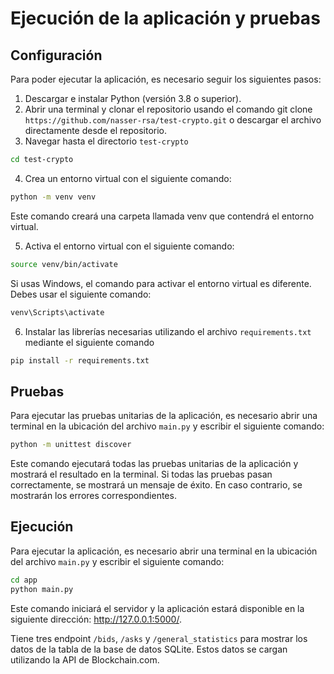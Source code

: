 # Ejecución de la aplicación y pruebas

## Configuración

Para poder ejecutar la aplicación, es necesario seguir los siguientes pasos:

1. Descargar e instalar Python (versión 3.8 o superior).
2. Abrir una terminal y clonar el repositorio usando el comando git clone `https://github.com/nasser-rsa/test-crypto.git` o descargar el archivo directamente desde el repositorio.
3. Navegar hasta el directorio `test-crypto`

```bash
cd test-crypto
```
4. Crea un entorno virtual con el siguiente comando:

```bash
python -m venv venv
```

Este comando creará una carpeta llamada venv que contendrá el entorno virtual.

5. Activa el entorno virtual con el siguiente comando:

```bash
source venv/bin/activate
```

Si usas Windows, el comando para activar el entorno virtual es diferente. Debes usar el siguiente comando:

```bash
venv\Scripts\activate
```

6. Instalar las librerías necesarias utilizando el archivo `requirements.txt` mediante el siguiente comando

```bash
pip install -r requirements.txt
```

## Pruebas

Para ejecutar las pruebas unitarias de la aplicación, es necesario abrir una terminal en la ubicación del archivo `main.py` y escribir el siguiente comando:

```bash
python -m unittest discover
```

Este comando ejecutará todas las pruebas unitarias de la aplicación y mostrará el resultado en la terminal. Si todas las pruebas pasan correctamente, se mostrará un mensaje de éxito. En caso contrario, se mostrarán los errores correspondientes.

## Ejecución

Para ejecutar la aplicación, es necesario abrir una terminal en la ubicación del archivo `main.py` y escribir el siguiente comando:

```bash
cd app
python main.py
```

Este comando iniciará el servidor y la aplicación estará disponible en la siguiente dirección: http://127.0.0.1:5000/.

Tiene tres endpoint `/bids`, `/asks` y `/general_statistics` para mostrar los datos de la tabla de la base de datos SQLite. Estos datos se cargan utilizando la API de Blockchain.com.
